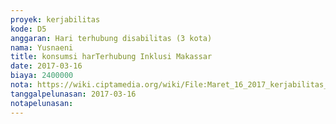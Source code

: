 ```yaml
---
proyek: kerjabilitas
kode: D5
anggaran: Hari terhubung disabilitas (3 kota)
nama: Yusnaeni
title: konsumsi harTerhubung Inklusi Makassar
date: 2017-03-16
biaya: 2400000
nota: https://wiki.ciptamedia.org/wiki/File:Maret_16_2017_kerjabilitas_D5_nasi_kotak_neni.jpg
tanggalpelunasan: 2017-03-16
notapelunasan:
---
```

